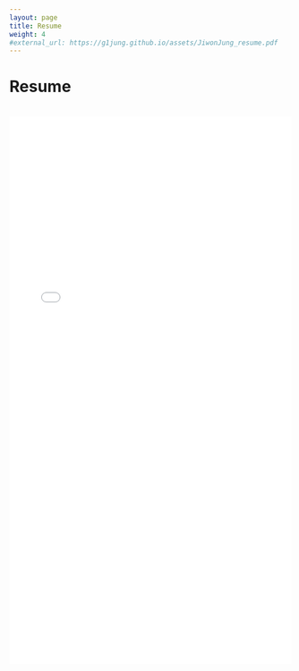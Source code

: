 ```yaml
---
layout: page
title: Resume
weight: 4
#external_url: https://g1jung.github.io/assets/JiwonJung_resume.pdf
---
```


# **Resume**
<br>
<embed src="../assets/resume.pdf" width="100%" height="980px" />